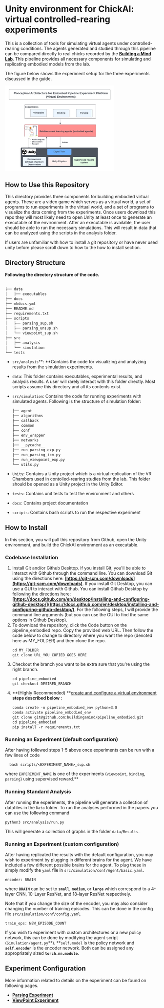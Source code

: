# **Unity environment for ChickAI: virtual controlled-rearing experiments**

This is a collection of tools for simulating virtual agents under controlled-rearing conditions. The agents
generated and studied through this pipeline can be compared directly to real chicks recorded by the **[**Building a Mind
Lab**](http://buildingamind.com/)**. This pipeline provides all necessary components for simulating and replicating embodied models from the lab.

The figure below shows the experiment setup for the three experiments discussed in the guide.

<img src="docs/digital_twin.jpg" alt="Digital Twin" style="zoom:35%;" />

## **How to Use this Repository**

This directory provides three components for building embodied virtual agents. These are a video game which serves as a virtual world, a set of programs to run experiments in the virtual world, and a set of programs to visualize the data coming from the experiments. Once users download this repo they will most likely need to open Unity at least once to generate an executable of the environment. After an executable is available, the user should be able to run the necessary simulations. This will result in data that can be analyzed using the scripts in the analysis folder.

If users are unfamiliar with how to install a git repository or have never used unity before please scroll down to how to the how to install section.

## **Directory Structure**

**Following the directory structure of the code.**

```

├── data
│   ├── executables
├── docs
├── mkdocs.yml
├── README.md
├── requirements.txt
├── scripts
│   ├── parsing_sup.sh
│   ├── parsing_unsup.sh
│   └── viewpoint_sup.sh
├── src
│   ├── analysis
│   └── simulation
└── tests

```

* `src/analysis`**: **Contains the code for visualizing and analyzing results from the simulation experiments.
* `data`: This folder contains executables, experimental results, and analysis results. A user will rarely interact with this folder directly. Most scripts assume this directory and all its contents exist.
* `src/simulation`: Contains the code for running experiments with simulated agents. Following is the structure of simulation folder:
  
  ```
  ├── agent
  ├── algorithms
  ├── callback
  ├── common
  ├── conf
  ├── env_wrapper
  ├── networks
  ├── __pycache__
  ├── run_parsing_exp.py
  ├── run_parsing_icm.py
  ├── run_viewpoint_exp.py
  └── utils.py
  
  ```
* `Unity`: Contains a Unity project which is a virtual replication of the VR Chambers used in contolled-rearing studies from the lab. This folder should be opened as a Unity project in the Unity Editor.
* `tests`: Contains unit tests to test the environment and others
* `docs`: Contains project documentation 
* `scripts`: Contains bash scripts to run the respective experiment

## **How to Install**

In this section, you will pull this repository from Github, open the Unity environment, and build the ChickAI environment as an executable.

### **Codebase Installation**

1. Install Git and/or Github Desktop. If you install Git, you'll be able to interact with Github through the command line. You can download Git using the directions here: **[https://git-scm.com/downloads](https://git-scm.com/downloads)**. If you install Git Desktop, you can use a GUI to interact with Github. You can install Github Desktop by following the directions here: **[https://docs.github.com/en/desktop/installing-and-configuring-github-desktop/](https://docs.github.com/en/desktop/installing-and-configuring-github-desktop/)**. For the following steps, I will provide the command line arguments (but you can use the GUI to find the same options in Github Desktop).
2. To download the repository, click the Code button on the pipeline_embodied repo. Copy the provided web URL. Then follow the code below to change to directory where you want the repo (denoted here as MY_FOLDER) and then clone the repo.
   ```
   cd MY_FOLDER
   git clone URL_YOU_COPIED_GOES_HERE
   ```
3. Checkout the branch you want to be extra sure that you're using the right branch. 
   ```
   cd pipeline_embodied
   git checkout DESIRED_BRANCH
   ```
4. **(Highly Recommended) **[create and configure a virtual environment](https://uoa-eresearch.github.io/eresearch-cookbook/recipe/2014/11/20/conda/ "Link for how to set-up a virtual env")
   ****steps described below :****
   ```
   conda create -n pipeline_embodied_env python=3.8
   conda activate pipeline_embodied_env
   git clone git@github.com:buildingamind/pipeline_embodied.git
   cd pipeline_embodied
   pip install -r requirements.txt
   
   ```

### **Running an Experiment (default configuration)**

After having followed steps 1-5 above once experiments can be run with a few lines of code

```
  bash scripts/<EXPERIMENT_NAME>_sup.sh
```

where `EXPERIMENT_NAME` is one of the experiments (`viewpoint`, `binding`, `parsing`) using supervised reward.**

### **Running Standard Analysis**

After running the experiments, the pipeline will generate a collection of datafiles in the `Data` folder. To run the analyses performed in the papers you can use the following command

```
python3 src/analysis/run.py
```

This will generate a collection of graphs in the folder `data/Results`.

### Running an Experiment (custom configuration)

After having replicated the results with the default configuration, you may wish to experiment by plugging in different brains for the agent. We have included a few different possible brains for the agent. To plug these in simply modify the `yaml` file in `src/simulation/conf/Agent/basic.yaml`.

```
encoder: BRAIN
```

where **`BRAIN`** can be set to **`small`**, **`medium`**, or **`large`** which correspond to a 4-layer CNN, 10-Layer ResNet, and 18-layer ResNet respectively.

Note that if you change the size of the encoder, you may also consider changing the number of training episodes. This can be done in the config file `src/simulation/conf/config.yaml`.

```
train_eps: NEW_EPISODE_COUNT
```

If you wish to experiment with custom architectures or a new policy network, this can be done by modifying the agent script (`Simulation/agent.py`**). **`self.model` is the policy network and **`self.encoder`** is the encoder network. Both can be assigned any appropriately sized **`torch.nn.module`**.

## **Experiment Configuration**

More information related to details on the experiment can be found on following pages.

* [**Parsing Experiment**](docs/Parsing.md)
* [**ViewPoint Experiment**](docs/ViewInvariant.md)
